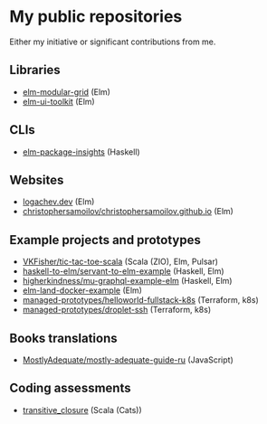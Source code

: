 # My public repositories

Either my initiative or significant contributions from me.

## Libraries

- [elm-modular-grid](https://github.com/vladimirlogachev/elm-modular-grid) (Elm)
- [elm-ui-toolkit](https://github.com/vladimirlogachev/elm-ui-toolkit) (Elm)

## CLIs

- [elm-package-insights](https://github.com/vladimirlogachev/elm-package-insights) (Haskell)

## Websites

- [logachev.dev](https://github.com/vladimirlogachev/logachev.dev) (Elm)
- [christophersamoilov/christophersamoilov.github.io](https://github.com/christophersamoilov/christophersamoilov.github.io) (Elm)

## Example projects and prototypes

- [VKFisher/tic-tac-toe-scala](https://github.com/VKFisher/tic-tac-toe-scala) (Scala (ZIO), Elm, Pulsar)
- [haskell-to-elm/servant-to-elm-example](https://github.com/haskell-to-elm/servant-to-elm-example) (Haskell, Elm)
- [higherkindness/mu-graphql-example-elm](https://github.com/higherkindness/mu-graphql-example-elm) (Haskell, Elm)
- [elm-land-docker-example](https://github.com/vladimirlogachev/elm-land-docker-example) (Elm)
- [managed-prototypes/helloworld-fullstack-k8s](https://github.com/managed-prototypes/helloworld-fullstack-k8s) (Terraform, k8s)
- [managed-prototypes/droplet-ssh](https://github.com/managed-prototypes/droplet-ssh) (Terraform, k8s)

## Books translations

- [MostlyAdequate/mostly-adequate-guide-ru](https://github.com/MostlyAdequate/mostly-adequate-guide-ru) (JavaScript)

## Coding assessments

- [transitive_closure](https://github.com/vladimirlogachev/transitive_closure) (Scala (Cats))
